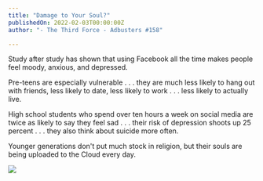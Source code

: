 ```yaml
---
title: "Damage to Your Soul?"
publishedOn: 2022-02-03T00:00:00Z
author: "- The Third Force - Adbusters #158"

---
```


Study after study has shown that using Facebook all the time makes people feel moody, anxious, and depressed.

Pre-teens are especially vulnerable . . . they are much less likely to hang out with friends, less likely to date, less likely to work . . . less likely to actually live.

High school students who spend over ten hours a week on social media are twice as likely to say they feel sad . . . their risk of depression shoots up 25 percent . . . they also think about suicide more often.

Younger generations don't put much stock in religion, but their souls are being uploaded to the Cloud every day.

![](/images/articles/61f08d9c744d156c67df2769_social_media_damage_600x600_1.jpg)‍